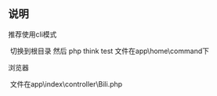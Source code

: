 ## 说明

推荐使用cli模式

​	切换到根目录 然后 php think test 文件在app\home\command下

浏览器

​	文件在app\index\controller\Bili.php

